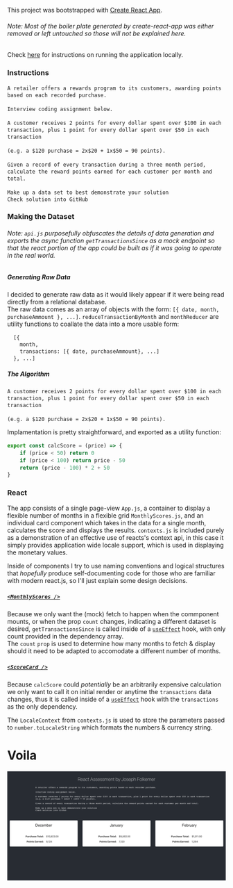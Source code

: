 This project was bootstrapped with [Create React App](https://github.com/facebook/create-react-app).

###### Note: Most of the boiler plate generated by create-react-app was either removed or left untouched so those will not be explained here.

Check [here](https://github.com/JrFolk/react-assessment/blob/master/instructions.md) for instructions on running the application locally.

### Instructions
```
A retailer offers a rewards program to its customers, awarding points based on each recorded purchase.

Interview coding assignment below.

A customer receives 2 points for every dollar spent over $100 in each transaction, plus 1 point for every dollar spent over $50 in each transaction

(e.g. a $120 purchase = 2x$20 + 1x$50 = 90 points).

Given a record of every transaction during a three month period, calculate the reward points earned for each customer per month and total.

Make up a data set to best demonstrate your solution
Check solution into GitHub
```
### Making the Dataset

###### Note: `api.js` purposefully obfuscates the details of data generation and exports the async function `getTransactionsSince` as a mock endpoint so that the react portion of the app could be built as if it was going to operate in the real world.

##### Generating Raw Data

I decided to generate raw data as it would likely appear if it were being read directly from a relational database.  
The raw data comes as an array of objects with the form: `[{ date, month, purchaseAmmount }, ...]`.
`reduceTransactionByMonth` and `monthReducer` are utility functions to coallate the data into a more usable form:

```
  [{
    month,
    transactions: [{ date, purchaseAmmount}, ...]
  }, ...]
```

##### The Algorithm

```
A customer receives 2 points for every dollar spent over $100 in each transaction, plus 1 point for every dollar spent over $50 in each transaction

(e.g. a $120 purchase = 2x$20 + 1x$50 = 90 points).
```

Implamentation is pretty straightforward, and exported as a utility function:
``` javascript
export const calcScore = (price) => {
    if (price < 50) return 0
    if (price < 100) return price - 50
    return (price - 100) * 2 + 50
}
```
### React

The app consists of a single page-view `App.js`, a container to display a flexible number of months in a flexible grid `MonthlyScores.js`, and an individual card component which takes in the data for a single month, calculates the score and displays the results.
`contexts.js` is included purely as a demonstration of an effective use of reacts's context api, in this case it simply provides application wide locale support, which is used in displaying the monetary values.   

Inside of components I try to use naming conventions and logical structures that _hopefully_ produce self-documenting code for those who are familiar with modern react.js, so I'll just explain some design decisions.

##### [`<MonthlyScores />`](https://github.com/JrFolk/react-assessment/blob/master/src/MonthlyScores.js)

Because we only want the (mock) fetch to happen when the commponent mounts, or when the prop `count` changes, indicating a different dataset is desired, `getTransactionsSince` is called inside of a [`useEffect`](https://reactjs.org/docs/hooks-reference.html#useeffect) hook, with only count provided in the dependency array.  
The `count` `prop` is used to determine how many months to fetch & display should it need to be adapted to accomodate a different number of months.

##### [`<ScoreCard />`](https://github.com/JrFolk/react-assessment/blob/master/src/ScoreCard.js)

Because `calcScore` could _potentially_ be an arbitrarily expensive calculation we only want to call it on initial render or anytime the `transactions` data changes, thus it is called inside of a [`useEffect`](https://reactjs.org/docs/hooks-reference.html#useeffect) hook with the `transactions` as the only dependency.

The `LocaleContext` from `contexts.js` is used to store the parameters passed to `number.toLocaleString` which formats the numbers & currency string.

# Voila

![screenshot.png](https://github.com/JrFolk/react-assessment/blob/master/screenshot.png?raw=true)

